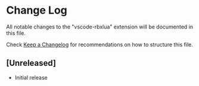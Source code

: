 # Change Log
All notable changes to the "vscode-rbxlua" extension will be documented in this file.

Check [Keep a Changelog](http://keepachangelog.com/) for recommendations on how to structure this file.

## [Unreleased]
- Initial release